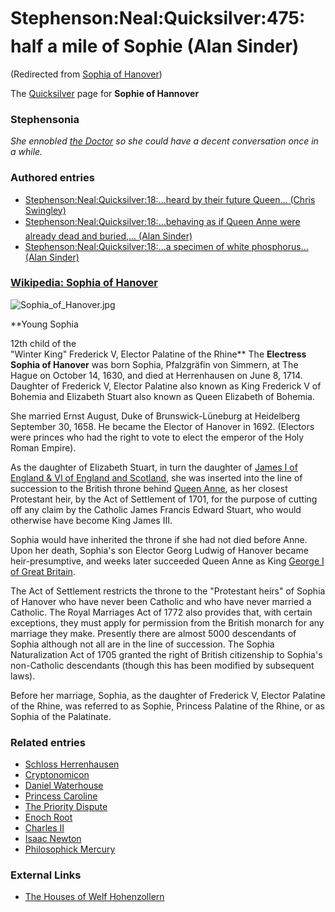 
# Stephenson:Neal:Quicksilver:475:half a mile of Sophie (Alan Sinder)

(Redirected from [Sophia of Hanover](/sophia-of-hanover))

The [Quicksilver](/quicksilver) page for **Sophie of Hannover**
### Stephensonia


*She ennobled [the Doctor](/gottfried-wilhelm-von-leibniz) so she could have a decent conversation once in a while.*

### Authored entries


* [Stephenson:Neal:Quicksilver:18:...heard by their future Queen... (Chris Swingley)](/stephenson-neal-quicksilver-18-heard-by-their-future-queen-chris-swingley)
* [Stephenson:Neal:Quicksilver:18:...behaving as if Queen Anne were already dead and buried,... (Alan Sinder)](/stephenson-neal-quicksilver-18-behaving-as-if-queen-anne-were-already-dead-and-buried-alan-sinder)
* [Stephenson:Neal:Quicksilver:18:...a specimen of white phosphorus... (Alan Sinder)](/stephenson-neal-quicksilver-18-a-specimen-of-white-phosphorus-alan-sinder)


### [Wikipedia: Sophia of Hanover](/http-en-wikipedia-org-wiki-sophia-of-hanover)



![Sophia_of_Hanover.jpg](/https://web.archive.org/web/20060725221521im_/http://upload.wikimedia.org/wikipedia/en/9/9b/Sophia_of_Hanover.jpg)  

**Young Sophia  

12th child of the  
"Winter King" Frederick V, Elector Palatine of the Rhine**
The **Electress Sophia of Hanover** was born Sophia, Pfalzgräfin von Simmern, at The Hague on October 14, 1630, and died at Herrenhausen on June 8, 1714. Daughter of Frederick V, Elector Palatine also known as King Frederick V of Bohemia and Elizabeth Stuart also known as Queen Elizabeth of Bohemia. 

She married Ernst August, Duke of Brunswick-Lüneburg at Heidelberg September 30, 1658. He became the Elector of Hanover in 1692. (Electors were princes who had the right to vote to elect the emperor of the Holy Roman Empire). 

As the daughter of Elizabeth Stuart, in turn the daughter of [James I of England & VI of England and Scotland](/james-i-of-england), she was inserted into the line of succession to the British throne behind [Queen Anne](/queen-anne), as her closest Protestant heir, by the Act of Settlement of 1701, for the purpose of cutting off any claim by the Catholic James Francis Edward Stuart, who would otherwise have become King James III. 

Sophia would have inherited the throne if she had not died before Anne. Upon her death, Sophia's son Elector Georg Ludwig of Hanover became heir-presumptive, and weeks later succeeded Queen Anne as King [George I of Great Britain](/george-i-of-england). 

The Act of Settlement restricts the throne to the "Protestant heirs" of Sophia of Hanover who have never been Catholic and who have never married a Catholic. The Royal Marriages Act of 1772 also provides that, with certain exceptions, they must apply for permission from the British monarch for any marriage they make. Presently there are almost 5000 descendants of Sophia although not all are in the line of succession. The Sophia Naturalization Act of 1705 granted the right of British citizenship to Sophia's non-Catholic descendants (though this has been modified by subsequent laws). 

Before her marriage, Sophia, as the daughter of Frederick V, Elector Palatine of the Rhine, was referred to as Sophie, Princess Palatine of the Rhine, or as Sophia of the Palatinate.

### Related entries


* [Schloss Herrenhausen](/schloss-herrenhausen)
* [Cryptonomicon](/cryptonomicon)
* [Daniel Waterhouse](/daniel-waterhouse)
* [Princess Caroline](/caroline-of-ansbach)
* [The Priority Dispute](/the-priority-dispute)
* [Enoch Root](/stephenson-neal-quicksilver-enoch-root)
* [Charles II](/charles-ii)
* [Isaac Newton](/isaac-newton)
* [Philosophick Mercury](/quicksilver-or-mercury)


### External Links


* [The Houses of Welf Hohenzollern](/http-www-nealstephenson-com-family-welfhohenzollern-htm)
